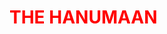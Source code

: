 <!DOCTYPE html>
<head>
  </head>
  <title>
    THE HANUMAAN
  </title>
  
   <body>
  
  <h1 style="color:red"> THE HANUMAAN </h1>
  
  
  </body>
  
  </html>
